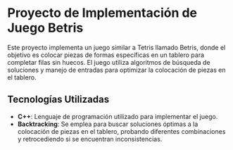 # Proyecto de Implementación de Juego Betris

Este proyecto implementa un juego similar a Tetris llamado Betris, donde el objetivo es colocar piezas de formas específicas en un tablero para completar filas sin huecos. El juego utiliza algoritmos de búsqueda de soluciones y manejo de entradas para optimizar la colocación de piezas en el tablero.

## Tecnologías Utilizadas

- **C++**: Lenguaje de programación utilizado para implementar el juego.
- **Backtracking**: Se emplea para buscar soluciones óptimas a la colocación de piezas en el tablero, probando diferentes combinaciones y retrocediendo si se encuentran inconsistencias.
